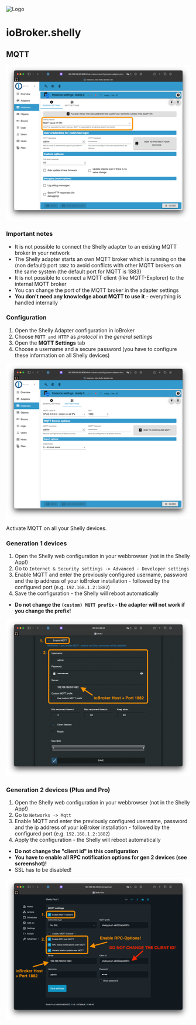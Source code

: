 ![Logo](../../admin/shelly.png)

# ioBroker.shelly

## MQTT

![iobroker_general_mqtt](./img/iobroker_general_mqtt.png)

### Important notes

- It is not possible to connect the Shelly adapter to an existing MQTT broker in your network
- The Shelly adapter starts an own MQTT broker which is running on the (non default) port ``1882`` to avoid conflicts with other MQTT brokers on the same system (the default port for MQTT is 1883)
- It is not possible to connect a MQTT client (like MQTT-Explorer) to the internal MQTT broker
- You can change the port of the MQTT broker in the adapter settings
- **You don't need any knowledge about MQTT to use it** - everything is handled internally

### Configuration

1. Open the Shelly Adapter configuration in ioBroker
2. Choose ```MQTT and HTTP``` as *protocol* in the *general settings*
3. Open the **MQTT Settings** tab
4. Choose a username and a secure password (you have to configure these information on all Shelly devices)

![iobroker_mqtt](./img/iobroker_mqtt.png)

Activate MQTT on all your Shelly devices.

### Generation 1 devices

1. Open the Shelly web configuration in your webbrowser (not in the Shelly App!)
2. Go to ```Internet & Security settings -> Advanced - Developer settings```
3. Enable MQTT and enter the previously configured username, password and the ip address of your ioBroker installation - followed by the configured port (e.g. ```192.168.1.2:1882```)
4. Save the configuration - the Shelly will reboot automatically

- **Do not change the ```(custom) MQTT prefix``` - the adapter will not work if you change the prefix!**

![shelly_mqtt gen1](./img/shelly_mqtt-gen1.png)

### Generation 2 devices (Plus and Pro)

1. Open the Shelly web configuration in your webbrowser (not in the Shelly App!)
2. Go to ```Networks -> Mqtt```
3. Enable MQTT and enter the previously configured username, password and the ip address of your ioBroker installation - followed by the configured port (e.g. ```192.168.1.2:1882```)
4. Apply the configuration - the Shelly will reboot automatically

- **Do not change the "client id" in this configuration**
- **You have to enable all RPC notification options for gen 2 devices (see screenshot)!**
- SSL has to be disabled!

![shelly_mqtt gen2](./img/shelly_mqtt-gen2.png)
